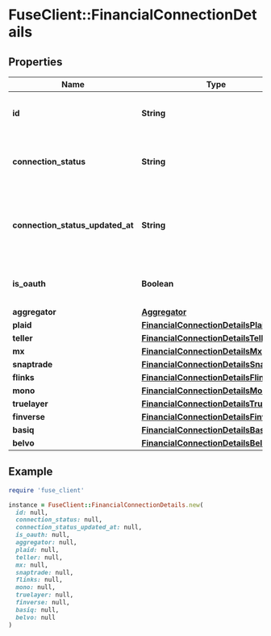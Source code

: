 # FuseClient::FinancialConnectionDetails

## Properties

| Name | Type | Description | Notes |
| ---- | ---- | ----------- | ----- |
| **id** | **String** | The fuse financial connection id. |  |
| **connection_status** | **String** | Connection status of the current financial connection |  |
| **connection_status_updated_at** | **String** | Last time the connection status was updated in ISO-8601 format. |  |
| **is_oauth** | **Boolean** | Whether this is an oauth connection |  |
| **aggregator** | [**Aggregator**](Aggregator.md) |  |  |
| **plaid** | [**FinancialConnectionDetailsPlaid**](FinancialConnectionDetailsPlaid.md) |  | [optional] |
| **teller** | [**FinancialConnectionDetailsTeller**](FinancialConnectionDetailsTeller.md) |  | [optional] |
| **mx** | [**FinancialConnectionDetailsMx**](FinancialConnectionDetailsMx.md) |  | [optional] |
| **snaptrade** | [**FinancialConnectionDetailsSnaptrade**](FinancialConnectionDetailsSnaptrade.md) |  | [optional] |
| **flinks** | [**FinancialConnectionDetailsFlinks**](FinancialConnectionDetailsFlinks.md) |  | [optional] |
| **mono** | [**FinancialConnectionDetailsMono**](FinancialConnectionDetailsMono.md) |  | [optional] |
| **truelayer** | [**FinancialConnectionDetailsTruelayer**](FinancialConnectionDetailsTruelayer.md) |  | [optional] |
| **finverse** | [**FinancialConnectionDetailsFinverse**](FinancialConnectionDetailsFinverse.md) |  | [optional] |
| **basiq** | [**FinancialConnectionDetailsBasiq**](FinancialConnectionDetailsBasiq.md) |  | [optional] |
| **belvo** | [**FinancialConnectionDetailsBelvo**](FinancialConnectionDetailsBelvo.md) |  | [optional] |

## Example

```ruby
require 'fuse_client'

instance = FuseClient::FinancialConnectionDetails.new(
  id: null,
  connection_status: null,
  connection_status_updated_at: null,
  is_oauth: null,
  aggregator: null,
  plaid: null,
  teller: null,
  mx: null,
  snaptrade: null,
  flinks: null,
  mono: null,
  truelayer: null,
  finverse: null,
  basiq: null,
  belvo: null
)
```

